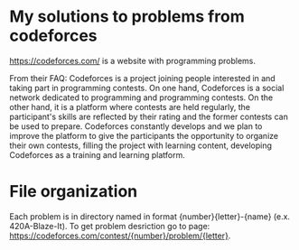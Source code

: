# My solutions to problems from codeforces

https://codeforces.com/ is a website with programming problems.

From their FAQ:
Codeforces is a project joining people interested in and taking part in programming contests. On one hand, Codeforces is a social network dedicated to programming and programming contests. On the other hand, it is a platform where contests are held regularly, the participant's skills are reflected by their rating and the former contests can be used to prepare. Codeforces constantly develops and we plan to improve the platform to give the participants the opportunity to organize their own contests, filling the project with learning content, developing Codeforces as a training and learning platform.

# File organization

Each problem is in directory named in format {number}{letter}-{name} (e.x. 420A-Blaze-It). To get problem desriction go to page: https://codeforces.com/contest/{number}/problem/{letter}.
